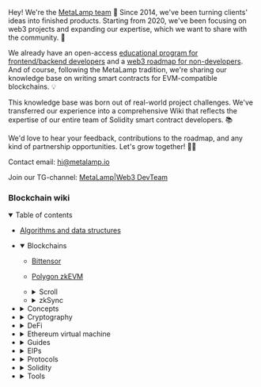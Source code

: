 Hey! We're the [MetaLamp team](https://www.metalamp.io/) 👋 Since 2014, we've been turning clients' ideas into finished products. Starting from 2020, we've been focusing on web3 projects and expanding our expertise, which we want to share with the community. 🚀

We already have an open-access [educational program for frontend/backend developers](https://github.com/fullstack-development/developers-roadmap) and a [web3 roadmap for non-developers](https://github.com/fullstack-development/web3-roadmap). And of course, following the MetaLamp tradition, we're sharing our knowledge base on writing smart contracts for EVM-compatible blockchains. 💡

This knowledge base was born out of real-world project challenges. We've transferred our experience into a comprehensive Wiki that reflects the expertise of our entire team of Solidity smart contract developers. 📚

We'd love to hear your feedback, contributions to the roadmap, and any kind of partnership opportunities. Let's grow together! 🌱✨

Contact email: hi@metalamp.io

Join our TG-channel: [MetaLamp|Web3 DevTeam](https://t.me/metametalamp)

### Blockchain wiki

<details open>
  <summary>Table of contents</summary>

  - [Algorithms and data structures](./algorithms/README.md)
  - <details open>
      <summary>Blockchains</summary>

      - [Bittensor](./blockchains/bittensor/bittensor.md)
      - [Polygon zkEVM](./blockchains/zk-evm-polygon/zk-evm-polygon.md)
      - <details>
          <summary>Scroll</summary>

          - [Protocol overview](./blockchains/scroll/scroll.md)
          - [Development Environment](./blockchains/scroll/scroll-dev-environment.md)
        </details>
      - <details>
          <summary>zkSync</summary>

          - [Protocol overview](./blockchains/zksync/zksync.md)
          - [Protocol architect](./blockchains/zksync/zksync-architect.md)
          - [Era Virtual Machine (zkEVM)](./blockchains/zksync/zksync-era-vm.md)
          - [Native Account Abstraction vs EIP-4337](./blockchains/zksync/zksync-aa.md)
          - [Development Environment](./blockchains/zksync/zksync-dev-environment.md)
        </details>
    </details>
  - <details>
      <summary>Concepts</summary>

      - [Auctions](./concepts/auctions/README.md)
      - [Bridges](./concepts/bridges/README.md)
      - [Commitment scheme](./concepts/commitment-scheme/README.md)
      - [ERC-721-C](./concepts/erc-721-c/README.md)
      - [Gnosis conditional token framework](./concepts/conditional-token-framework/README.md)
      - <details>
          <summary>DAO</summary>

          - [Overview](./concepts/dao/README.md)
          - [OpenZeppelin governance](./concepts/dao/openzeppelin-governance/README.md)
        </details>
      - [Digital Signatures on ethereum](./concepts/digital-signature-on-ethereum/README.md)
      - [Hash time locked contract (HTLC)](./concepts/hash-time-locked-contracts/README.md)
      - [keccak256](./concepts/keccak256/README.md)
      - [Meta transactions](./concepts/meta-transactions/README.md)
      - [NFT staking](./concepts/nft-staking/README.md)
      - <details>
          <summary>Oracles</summary>

          - [Overview](./concepts/oracles/README.md)
          - [Uniswap TWAP vs oracle](./concepts/oracles/twap.md)
        </details>
        - [Safe Singleton Factory](./concepts/safe-singleton-factory/README.md)
      - <details>
          <summary>Upgradeable contracts</summary>

          - [Overview](./concepts/upgradeable-contracts/README.md)
          - [Contract migration](./concepts/upgradeable-contracts/method-1/README.md)
          - [Data separation](./concepts/upgradeable-contracts/method-2/README.md)
          - [Proxy pattern](./concepts/upgradeable-contracts/method-3/README.md)
          - [Strategy pattern](./concepts/upgradeable-contracts/method-4/README.md)
          - [Diamond pattern](./concepts/upgradeable-contracts/method-5/README.md)
        </details>
    </details>
  - <details>
      <summary>Cryptography</summary>

      - [Circom-and-snarkjs](./cryptography/circom-and-snarkjs/README.md)
      - [Zero-knowledge-proof](./cryptography/zero-knowledge-proof/README.md)
    </details>
  - <details>
      <summary>DeFi</summary>

      - <details>
          <summary>DEX</summary>

          - [Overview](./DeFi/dex/README.md)
          - [AMM](./DeFi/dex/amm/README.md)
          - [Order book](./DeFi/dex/orderbook/README.md)
          - [Underwater rocks](./DeFi/dex/underwater-rocks/README.md)
          - [DEXes review](./DeFi/dex/dex-review/README.md)
        </details>
      - [DEX aggregators](./DeFi/dex-aggregators/README.md)
      - <details>
          <summary>Lending</summary>

          - [Overview](./DeFi/lending/README.md)
          - [Compound v2](./protocols/compound-v2/README.md)
          - [Aave v2](./protocols/aave-v2/README.md)
          - [Flash loans](./protocols/aave-v2/flash-loans/README.md)
        </details>
      - [Margin trading](./DeFi/margin-trading/README.md)
      - [Stablecoin](./DeFi/stablecoin/README.md)
      - [Vesting](./DeFi/vesting/README.md)
    </details>
  - <details>
      <summary>Ethereum virtual machine</summary>

      - [Intro](./ethereum-virtual-machine/intro/README.md)
      - [EVM Opcodes](./ethereum-virtual-machine/evm-opcodes/README.md)
      - <details>
          <summary>Gas</summary>

          - [Gas price](./ethereum-virtual-machine/gas/gas-price/README.md)
          - [Gas used part 1: Overview](./ethereum-virtual-machine/gas/gas-used/gas-used-part-1.md)
          - [Gas used part 2: Storage gas calculation](./ethereum-virtual-machine/gas/gas-used/gas-used-part-2.md)
        </details>
    </details>
  - <details>
      <summary>Guides</summary>

      - [Uniswap-v2](./guides/uniswap-v2/README.md)
      - [Uniswap-v3](./guides/uniswap-v3/README.md)
    </details>
  - <details>
      <summary>EIPs</summary>

      - [EIP-140: REVERT instruction](./EIPs/erc-140/README.md)
      - [ERC-165: Standard Interface Detection](./EIPs/erc-165/README.md)
      - [EIP-712: Typed structured data hashing and signing](./EIPs/eip-712/README.md)
      - [EIP-1014: Skinny CREATE2](./EIPs/erc-1014/README.md)
      - [EIP-1153: Transient storage opcodes](./EIPs/eip-1153/README.md)
      - [ERC-1363: Payable Token(transferAndCall)](./EIPs/erc-1363/README.md)
      - [ERC-2981: NFT Royalty Standard](./EIPs/erc-2981/README.md)
      - [ERC-4337: Account Abstraction Using Alt Mempool](./EIPs/erc-4337/README.md)
      - [ERC-4626: Tokenized Vaults](./EIPs/erc-4626/README.md)
      - [ERC-6372: Contract clock](./EIPs/erc-6372/README.md)
      - [ERC-6900: Modular Smart Contract Accounts and Plugins](./EIPs/erc-6900/README.md)
      - [ERC-6909: Minimal Multi-Token Interface](./EIPs/erc-6909/README.md)
      - [ERC-7579: Minimal Modular Smart Accounts](./EIPs/erc-7579/README.md)
    </details>
  - <details>
      <summary>Protocols</summary>

      - [Aave v2](./protocols/aave-v2/README.md)
      - [Aerodrome](./protocols/aerodrome/README.md)
      - [Algebra](./protocols/algebra/README.md)
      - [Aragon DAO v1](./protocols/aragon-dao-v1/README.md)
      - [Aragon DAO v2](./protocols/aragon-dao-v2/README.md)
      - [Compound v2](./protocols/compound-v2/README.md)
      - [Compound v3](./protocols/compound-v3/README.md)
      - <details>
          <summary>CoW DAO</summary>

        - [Overview](./protocols/cow-dao/README.md)
        - [Arbitrate auctions](./protocols/cow-dao/arbitrate-auctions/README.md)
        - [Mev blocker](./protocols/cow-dao/mev-blocker/README.md)
        </details>
      - [Curve](./protocols/curve/README.md)
      - [Eliza-Os-v2](./protocols/eliza-os-v2/README.md)
      - [LayerZero v2](./protocols/layerzero-v2/README.md)
      - [Pendle](./protocols/pendle/README.md)
      - [Polymarket](./protocols/polymarket/README.md)
      - [Uma. Optimistic oracle](./protocols/uma/README.md)
      - [Uniswap v4](./protocols/uniswap-v4/README.md)
      - [Uniswap X](./protocols/uniswapX/README.md)
    </details>
  - <details>
      <summary>Solidity</summary>

      - [ABI](./solidity/ABI/readme.md)
      - [Bitwise operators](./solidity/bitwise-operators/README.md)
      - [Event arguments indexing](./solidity/event-argument-indexing/README.md)
      - [Yul](./solidity/yul/README.md)
    </details>
  - <details>
      <summary>Tools</summary>

      - [Automation contracts](./tools/contract-automation/README.md)
      - [Brownie](./tools/brownie/README.md)
      - [Tenderly](./tools/tenderly/README.md)
      - [The graph](./tools/thegraph/README.md)
      - [Thirdweb](./tools/thirdweb/README.md)
    </details>
</details>


